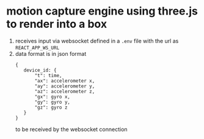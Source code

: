 # motion capture engine using three.js to render into a box
1. receives input via websocket defined in a `.env` file with the url as `REACT_APP_WS_URL`
2. data format is in json format
   ```
   {
      device_id: {
          "t": time,
          "ax": accelerometer x,
          "ay": accelerometer y,
          "az": accelerometer z,
          "gx": gyro x,
          "gy": gyro y,
          "gz": gyro z
      }
   }
   ```
   to be received by the websocket connection
